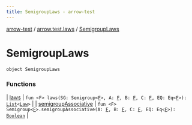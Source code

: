 ```yaml
---
title: SemigroupLaws - arrow-test
---
```


[arrow-test](../../index.html) / [arrow.test.laws](../index.html) / [SemigroupLaws](./index.html)

# SemigroupLaws

`object SemigroupLaws`

### Functions

| [laws](laws.html) | `fun <F> laws(SG: Semigroup<`[`F`](laws.html#F)`>, A: `[`F`](laws.html#F)`, B: `[`F`](laws.html#F)`, C: `[`F`](laws.html#F)`, EQ: Eq<`[`F`](laws.html#F)`>): `[`List`](https://kotlinlang.org/api/latest/jvm/stdlib/kotlin.collections/-list/index.html)`<`[`Law`](../-law/index.html)`>` |
| [semigroupAssociative](semigroup-associative.html) | `fun <F> Semigroup<`[`F`](semigroup-associative.html#F)`>.semigroupAssociative(A: `[`F`](semigroup-associative.html#F)`, B: `[`F`](semigroup-associative.html#F)`, C: `[`F`](semigroup-associative.html#F)`, EQ: Eq<`[`F`](semigroup-associative.html#F)`>): `[`Boolean`](https://kotlinlang.org/api/latest/jvm/stdlib/kotlin/-boolean/index.html) |

